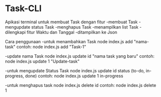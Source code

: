 # Task-CLI
Apikasi terminal untuk membuat Task dengan fitur 
-membuat Task 
-mengupdate status Task
-menghapus Task
-menampilkan list Task
-dilengkapi fitur Waktu dan Tanggal
-ditampilkan ke Json

Cara penggunaan 
-untuk menambahkan Task 
node index.js add "nama-task"
contoh:
node index.js add "Task-1"

-update nama Task
node index.js update id "nama task yang baru"
contoh:
node index.js update 1 "Update-task"

-untuk mengupdate Status Task 
node index.js update id status (to-do, in-progress, done)
contoh:
node index.js update 1 in-progress

-untuk menghapus task 
node index.js delete id
contoh:
node index.js delete 1

